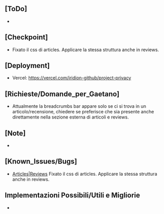 ## [ToDo]
- 
## [Checkpoint]
- Fixato il css di articles. Applicare la stessa struttura anche in reviews.
## [Deployment]
- Vercel: https://vercel.com/iridion-github/project-privacy
## [Richieste/Domande_per_Gaetano]
- Attualmente la breadcrumbs bar appare solo se ci si trova in un articolo/recensione, chiedere se preferisce che sia presente anche direttamente nella sezione esterna di articoli e reviews.
## [Note]
- 
## [Known_Issues/Bugs]
- [Articles|Reviews](TODO) Fixato il css di articles. Applicare la stessa struttura anche in reviews.
## Implementazioni Possibili/Utili e Migliorie
- 